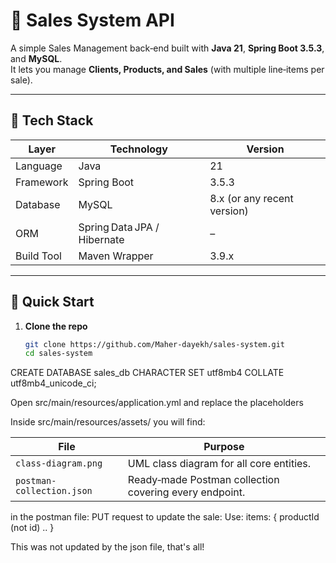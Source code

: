 # 🛒 Sales System API

A simple Sales Management back‑end built with **Java 21**, **Spring Boot 3.5.3**, and **MySQL**.  
It lets you manage **Clients, Products, and Sales** (with multiple line‑items per sale).

---

## 🔧 Tech Stack

| Layer | Technology | Version |
|-------|------------|---------|
| Language | Java | 21 |
| Framework | Spring Boot | 3.5.3 |
| Database | MySQL | 8.x (or any recent version) |
| ORM | Spring Data JPA / Hibernate | – |
| Build Tool | Maven Wrapper | 3.9.x |

---

## 🚀 Quick Start

1. **Clone the repo**

   ```bash
   git clone https://github.com/Maher-dayekh/sales-system.git
   cd sales-system

CREATE DATABASE sales_db CHARACTER SET utf8mb4 COLLATE utf8mb4_unicode_ci;

Open src/main/resources/application.yml and replace the placeholders

Inside src/main/resources/assets/ you will find:


| File                      | Purpose                                                |
| ------------------------- | ------------------------------------------------------ |
| `class-diagram.png`       | UML class diagram for all core entities.               |
| `postman-collection.json` | Ready‑made Postman collection covering every endpoint. |

in the postman file: PUT request to update the sale:
Use: items: {
         productId (not id)
         ..
         }

This was not updated by the json file, that's all!
         

